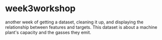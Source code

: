 # week3workshop

another week of getting a dataset, cleaning it up, and displaying the relationship between features and targets. This dataset is about a machine plant's capacity and the gasses they emit.
